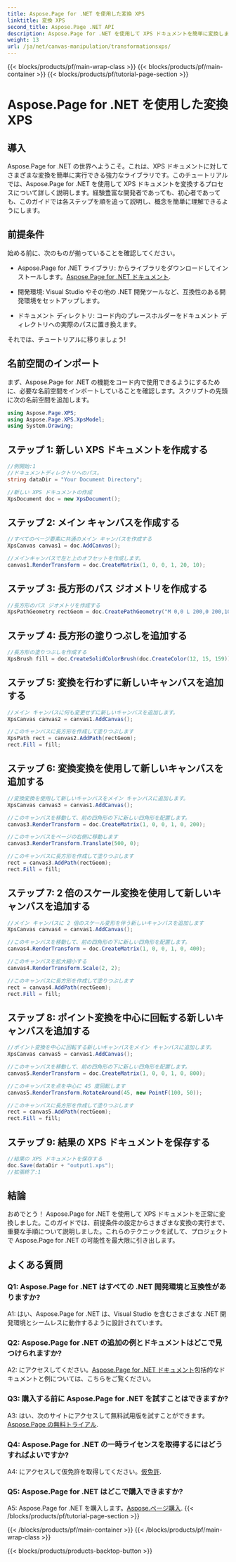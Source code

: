 ```yaml
---
title: Aspose.Page for .NET を使用した変換 XPS
linktitle: 変換 XPS
second_title: Aspose.Page .NET API
description: Aspose.Page for .NET を使用して XPS ドキュメントを簡単に変換します。シームレスな変換については、ステップバイステップのガイドに従ってください。
weight: 13
url: /ja/net/canvas-manipulation/transformationsxps/
---
```


{{< blocks/products/pf/main-wrap-class >}}
{{< blocks/products/pf/main-container >}}
{{< blocks/products/pf/tutorial-page-section >}}

# Aspose.Page for .NET を使用した変換 XPS

## 導入

Aspose.Page for .NET の世界へようこそ。これは、XPS ドキュメントに対してさまざまな変換を簡単に実行できる強力なライブラリです。このチュートリアルでは、Aspose.Page for .NET を使用して XPS ドキュメントを変換するプロセスについて詳しく説明します。経験豊富な開発者であっても、初心者であっても、このガイドでは各ステップを順を追って説明し、概念を簡単に理解できるようにします。

## 前提条件

始める前に、次のものが揃っていることを確認してください。

-  Aspose.Page for .NET ライブラリ: からライブラリをダウンロードしてインストールします。[Aspose.Page for .NET ドキュメント](https://reference.aspose.com/page/net/).

- 開発環境: Visual Studio やその他の .NET 開発ツールなど、互換性のある開発環境をセットアップします。

- ドキュメント ディレクトリ: コード内のプレースホルダーをドキュメント ディレクトリへの実際のパスに置き換えます。

それでは、チュートリアルに移りましょう!

## 名前空間のインポート

まず、Aspose.Page for .NET の機能をコード内で使用できるようにするために、必要な名前空間をインポートしていることを確認します。スクリプトの先頭に次の名前空間を追加します。

```csharp
using Aspose.Page.XPS;
using Aspose.Page.XPS.XpsModel;
using System.Drawing;
```

## ステップ 1: 新しい XPS ドキュメントを作成する

```csharp
//例開始:1
//ドキュメントディレクトリへのパス。
string dataDir = "Your Document Directory";

//新しい XPS ドキュメントの作成
XpsDocument doc = new XpsDocument();
```

## ステップ 2: メイン キャンバスを作成する

```csharp
//すべてのページ要素に共通のメイン キャンバスを作成する
XpsCanvas canvas1 = doc.AddCanvas();

//メインキャンバスで左と上のオフセットを作成します。
canvas1.RenderTransform = doc.CreateMatrix(1, 0, 0, 1, 20, 10);
```

## ステップ 3: 長方形のパス ジオメトリを作成する

```csharp
//長方形のパス ジオメトリを作成する
XpsPathGeometry rectGeom = doc.CreatePathGeometry("M 0,0 L 200,0 200,100 0,100 Z");
```

## ステップ 4: 長方形の塗りつぶしを追加する

```csharp
//長方形の塗りつぶしを作成する
XpsBrush fill = doc.CreateSolidColorBrush(doc.CreateColor(12, 15, 159));
```

## ステップ 5: 変換を行わずに新しいキャンバスを追加する

```csharp
//メイン キャンバスに何も変更せずに新しいキャンバスを追加します。
XpsCanvas canvas2 = canvas1.AddCanvas();

//このキャンバスに長方形を作成して塗りつぶします
XpsPath rect = canvas2.AddPath(rectGeom);
rect.Fill = fill;
```

## ステップ 6: 変換変換を使用して新しいキャンバスを追加する

```csharp
//変換変換を使用して新しいキャンバスをメイン キャンバスに追加します。
XpsCanvas canvas3 = canvas1.AddCanvas();

//このキャンバスを移動して、前の四角形の下に新しい四角形を配置します。
canvas3.RenderTransform = doc.CreateMatrix(1, 0, 0, 1, 0, 200);

//このキャンバスをページの右側に移動します
canvas3.RenderTransform.Translate(500, 0);

//このキャンバスに長方形を作成して塗りつぶします
rect = canvas3.AddPath(rectGeom);
rect.Fill = fill;
```

## ステップ 7: 2 倍のスケール変換を使用して新しいキャンバスを追加する

```csharp
//メイン キャンバスに 2 倍のスケール変形を伴う新しいキャンバスを追加します
XpsCanvas canvas4 = canvas1.AddCanvas();

//このキャンバスを移動して、前の四角形の下に新しい四角形を配置します。
canvas4.RenderTransform = doc.CreateMatrix(1, 0, 0, 1, 0, 400);

//このキャンバスを拡大縮小する
canvas4.RenderTransform.Scale(2, 2);

//このキャンバスに長方形を作成して塗りつぶします
rect = canvas4.AddPath(rectGeom);
rect.Fill = fill;
```

## ステップ 8: ポイント変換を中心に回転する新しいキャンバスを追加する

```csharp
//ポイント変換を中心に回転する新しいキャンバスをメイン キャンバスに追加します。
XpsCanvas canvas5 = canvas1.AddCanvas();

//このキャンバスを移動して、前の四角形の下に新しい四角形を配置します。
canvas5.RenderTransform = doc.CreateMatrix(1, 0, 0, 1, 0, 800);

//このキャンバスを点を中心に 45 度回転します
canvas5.RenderTransform.RotateAround(45, new PointF(100, 50));

//このキャンバスに長方形を作成して塗りつぶします
rect = canvas5.AddPath(rectGeom);
rect.Fill = fill;
```

## ステップ 9: 結果の XPS ドキュメントを保存する

```csharp
//結果の XPS ドキュメントを保存する
doc.Save(dataDir + "output1.xps");
//拡張終了:1
```

## 結論

おめでとう！ Aspose.Page for .NET を使用して XPS ドキュメントを正常に変換しました。このガイドでは、前提条件の設定からさまざまな変換の実行まで、重要な手順について説明しました。これらのテクニックを試して、プロジェクトで Aspose.Page for .NET の可能性を最大限に引き出します。

## よくある質問

### Q1: Aspose.Page for .NET はすべての .NET 開発環境と互換性がありますか?

A1: はい、Aspose.Page for .NET は、Visual Studio を含むさまざまな .NET 開発環境とシームレスに動作するように設計されています。

### Q2: Aspose.Page for .NET の追加の例とドキュメントはどこで見つけられますか?

 A2: にアクセスしてください。[Aspose.Page for .NET ドキュメント](https://reference.aspose.com/page/net/)包括的なドキュメントと例については、こちらをご覧ください。

### Q3: 購入する前に Aspose.Page for .NET を試すことはできますか?

 A3: はい、次のサイトにアクセスして無料試用版を試すことができます。[Aspose.Page の無料トライアル](https://releases.aspose.com/).

### Q4: Aspose.Page for .NET の一時ライセンスを取得するにはどうすればよいですか?

A4: にアクセスして仮免許を取得してください。[仮免許](https://purchase.aspose.com/temporary-license/).

### Q5: Aspose.Page for .NET はどこで購入できますか?

 A5: Aspose.Page for .NET を購入します。[Aspose.ページ購入](https://purchase.aspose.com/buy).
{{< /blocks/products/pf/tutorial-page-section >}}

{{< /blocks/products/pf/main-container >}}
{{< /blocks/products/pf/main-wrap-class >}}

{{< blocks/products/products-backtop-button >}}

